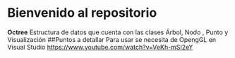 # Bienvenido al repositorio
**Octree**
Estructura de datos que cuenta con las clases Árbol, Nodo , Punto y Visualización 
##Puntos a detallar
Para usar se necesita de OpengGL en Visual Studio https://www.youtube.com/watch?v=VeKh-mSI2eY

